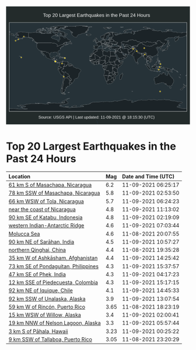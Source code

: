 ![Map](./map.png)

# Top 20 Largest Earthquakes in the Past 24 Hours

| Location | Mag | Date and Time (UTC) |
|:---|:---|:---|
| [61 km S of Masachapa, Nicaragua](https://earthquake.usgs.gov/earthquakes/eventpage/us7000fskw) | 6.2 | 11-09-2021 06:25:17 |
| [78 km SSW of Masachapa, Nicaragua](https://earthquake.usgs.gov/earthquakes/eventpage/us7000fsjc) | 5.8 | 11-09-2021 02:53:50 |
| [66 km WSW of Tola, Nicaragua](https://earthquake.usgs.gov/earthquakes/eventpage/us7000fsku) | 5.7 | 11-09-2021 06:24:23 |
| [near the coast of Nicaragua](https://earthquake.usgs.gov/earthquakes/eventpage/us7000fsp1) | 4.8 | 11-09-2021 11:13:02 |
| [90 km SE of Katabu, Indonesia](https://earthquake.usgs.gov/earthquakes/eventpage/us7000fsj4) | 4.8 | 11-09-2021 02:19:09 |
| [western Indian-Antarctic Ridge](https://earthquake.usgs.gov/earthquakes/eventpage/us7000fslf) | 4.6 | 11-09-2021 07:03:44 |
| [Molucca Sea](https://earthquake.usgs.gov/earthquakes/eventpage/us7000fsgi) | 4.6 | 11-08-2021 20:07:55 |
| [90 km NE of Sarāhan, India](https://earthquake.usgs.gov/earthquakes/eventpage/us7000fsnw) | 4.5 | 11-09-2021 10:57:27 |
| [northern Qinghai, China](https://earthquake.usgs.gov/earthquakes/eventpage/us7000fsgb) | 4.4 | 11-08-2021 19:35:28 |
| [35 km W of Ashkāsham, Afghanistan](https://earthquake.usgs.gov/earthquakes/eventpage/us7000fspx) | 4.4 | 11-09-2021 14:25:42 |
| [73 km SE of Pondaguitan, Philippines](https://earthquake.usgs.gov/earthquakes/eventpage/us7000fsq6) | 4.3 | 11-09-2021 15:37:57 |
| [47 km SE of Phek, India](https://earthquake.usgs.gov/earthquakes/eventpage/us7000fsk5) | 4.3 | 11-09-2021 04:17:23 |
| [12 km SSE of Piedecuesta, Colombia](https://earthquake.usgs.gov/earthquakes/eventpage/us7000fsq4) | 4.3 | 11-09-2021 15:17:15 |
| [92 km NE of Iquique, Chile](https://earthquake.usgs.gov/earthquakes/eventpage/us7000fspy) | 4.1 | 11-09-2021 14:45:33 |
| [92 km SSW of Unalaska, Alaska](https://earthquake.usgs.gov/earthquakes/eventpage/us7000fspm) | 3.9 | 11-09-2021 13:07:54 |
| [59 km W of Rincón, Puerto Rico](https://earthquake.usgs.gov/earthquakes/eventpage/pr2021312003) | 3.65 | 11-08-2021 18:23:19 |
| [15 km WSW of Willow, Alaska](https://earthquake.usgs.gov/earthquakes/eventpage/ak021edoel2m) | 3.4 | 11-09-2021 02:00:41 |
| [19 km NNW of Nelson Lagoon, Alaska](https://earthquake.usgs.gov/earthquakes/eventpage/us7000fskq) | 3.3 | 11-09-2021 05:57:44 |
| [3 km S of Pāhala, Hawaii](https://earthquake.usgs.gov/earthquakes/eventpage/hv72788152) | 3.23 | 11-09-2021 00:25:22 |
| [9 km SSW of Tallaboa, Puerto Rico](https://earthquake.usgs.gov/earthquakes/eventpage/pr2021312005) | 3.05 | 11-08-2021 23:20:29 |
